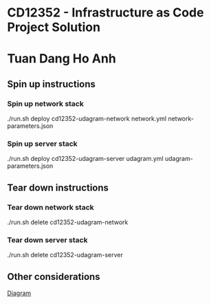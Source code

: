 # CD12352 - Infrastructure as Code Project Solution
# Tuan Dang Ho Anh

## Spin up instructions
### Spin up network stack
./run.sh deploy cd12352-udagram-network network.yml network-parameters.json
### Spin up server stack
./run.sh deploy cd12352-udagram-server udagram.yml udagram-parameters.json

## Tear down instructions
### Tear down network stack
./run.sh delete cd12352-udagram-network
### Tear down server stack
./run.sh delete cd12352-udagram-server

## Other considerations
[Diagram](starter\Diagram.png)